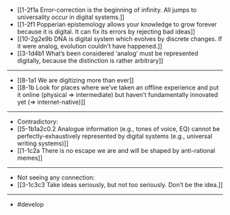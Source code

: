 - [[1-2f1a Error-correction is the beginning of infinity. All jumps to universality occur in digital systems.]]
- [[1-2f1 Popperian epistemology allows your knowledge to grow forever because it is digital. It can fix its errors by rejecting bad ideas]]
- [[10-2g2e9b DNA is digital system which evolves by discrete changes. If it were analog, evolution couldn’t have happened.]]
- [[3-1d4b1 What’s been considered ‘analog’ must be represented digitally, because the distinction is rather arbitrary]]
---
- [[8-1a1 We are digitizing more than ever]]
- [[8-1b Look for places where we’ve taken an offline experience and put it online (physical ⇒ intermediate) but haven’t fundamentally innovated yet (⇒ internet-native)]]
---
- Contradictory:
- [[5-1b1a2c0.2 Analogue information (e.g., tones of voice, EQ) cannot be perfectly-exhaustively represented by digital systems (e.g., universal writing systems)]]
- [[1-1c2a There is no escape we are and will be shaped by anti-rational memes]]
---
- Not seeing any connection:
- [[3-1c3c3 Take ideas seriously, but not too seriously. Don’t be the idea.]]
---
- #develop
